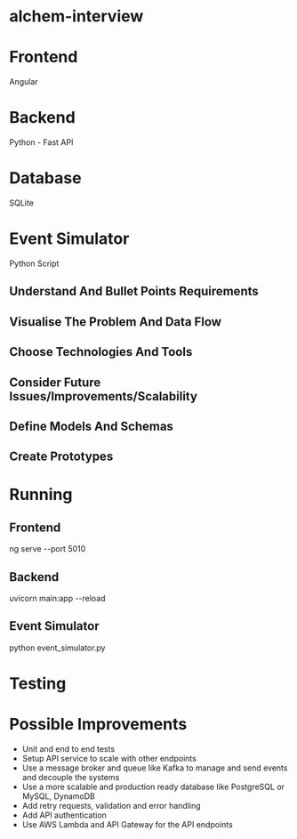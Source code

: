 # alchem-interview

# Frontend

Angular

# Backend

Python - Fast API

# Database

SQLite

# Event Simulator

Python Script

## Understand And Bullet Points Requirements
## Visualise The Problem And Data Flow
## Choose Technologies And Tools
## Consider Future Issues/Improvements/Scalability
## Define Models And Schemas
## Create Prototypes

# Running

## Frontend

ng serve --port 5010

## Backend

uvicorn main:app --reload

## Event Simulator

python event_simulator.py

# Testing

# Possible Improvements
- Unit and end to end tests
- Setup API service to scale with other endpoints
- Use a message broker and queue like Kafka to manage and send events and decouple the systems
- Use a more scalable and production ready database like PostgreSQL or MySQL, DynamoDB
- Add retry requests, validation and error handling
- Add API authentication 
- Use AWS Lambda and API Gateway for the API endpoints